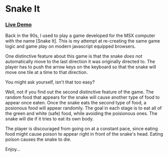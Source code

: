 
# Snake It
### [Live Demo](https://mutawa.github.io/snake-it/index.html)

Back in the 90s, I used to play a game developed for the MSX computer with the name [Snake It].
This is my attempt at re-creating the same game logic and game play on modern javascript equipped browsers.

One distinctive feature about this game is that the snake _does not_ automatically move to the last direction it was originally directed to. The player has to push the arrow keys on the keyboard so that the snake will move one tile at a time to that direction.

You might ask yourself, isn't that too easy?

Well, not if you find out the second distinctive feature of the game. The random food that appears for the snake will cause another type of food to appear once eaten. Once the snake eats the second type of food, a posionous food will appear randomly. The goal in each stage is to eat all of the green and white (safe) food, while avoiding the poisionous ones. The snake will die if it tries to eat its own body.

The player is discouraged from going on at a constant pace, since eating food might cause poison to appear right in front of the snake's head. Eating poison causes the snake to die.

Enjoy...
